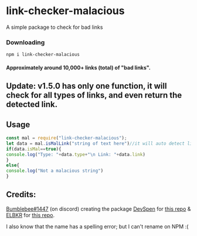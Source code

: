 # link-checker-malacious
A simple package to check for bad links

### Downloading
```
npm i link-checker-malacious
```

#### Approximately around 10,000+ links (total) of "bad links".

## Update: v1.5.0 has only one function, it will check for all types of links, and even return the detected link.
## Usage
  ```js
const mal = require("link-checker-malacious");
let data = mal.isMalLink("string of text here")//it will auto detect links in it and scan those links
if(data.isMal==true){
  console.log("Type: "+data.type+"\n Link: "+data.link)
}
else{
  console.log("Not a malacious string")
}
```
## Credits: 
[Bumblebee#1447](https://discord.com/users/818377414367379487) (on discord) creating the package
[DevSpen](https://github.com/DevSpen) for [this repo](https://github.com/DevSpen/links) & [ELBKR](https://github.com/elbkr) for [this repo](https://github.com/elbkr/bad-websites).

I also know that the name has a spelling error; but I can't rename on NPM :(

